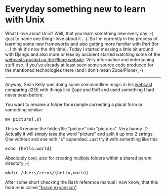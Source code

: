 # Everyday something new to learn with Unix

What I love about Unix? Well, that you learn something new every day ;-) (just to name one thing I love about it ...). So I'm currently in the process of learning some new frameworks and also getting more familiar with Perl (for ... I think it's now the 4th time). Today I started messing a little bit around with Django and also more or less by accident started watching some of the [webcasts posted on the Plone website](http://plone.org/about/movies). Very informative and entertaining stuff esp. if you've already at least seen some source code produced for the mentioned technologies there (and I don't mean Zope/Plone) ;-)

-------------------------------



Anyway, Sean Kelly was doing some commandline magic in his [webcast](http://oodt.jpl.nasa.gov/better-web-app.mov) comparing J2EE with things like Zope and RoR and used something I had never seen before: 

You want to rename a folder for example correcting a plural form or something similiar: 

<pre class="command">mv picture{,s}</pre>

This will rename the folder/file "picture" into "pictures". Very handy :D Actually it will simply take the word "picture" and split it up into 2 strings: One without and one with "s" appended. Just try it with something like this:

<pre class="command">echo {hello,world}</pre>

Absolutely cool, also for creating multiple folders within a shared parent directory ;-)

<pre class="command">mkdir /Users/zerok/{hello,world}</pre>

After some short checking the Bash reference manual I now know, that this feature is called ["brace expansion"](http://www.gnu.org/software/bash/manual/bashref.html#SEC27).